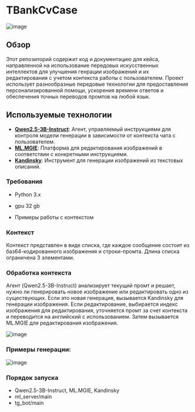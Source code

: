 # TBankCvCase

![image](https://github.com/user-attachments/assets/4364d198-b243-460d-b301-51bed602f501)

## Обзор
Этот репозиторий содержит код и документацию для кейса, направленной на использование передовых искусственных интеллектов для улучшения генрации изображений и их редактирования с учетом контекста работы с пользователем. Проект использует разнообразные передовые технологии для предоставления персонализированной помощи, ускорения времени ответов и обеспечения точных переводов промтов на любой язык.

## Используемые технологии
- [**Qwen2.5-3B-Instruct**](https://huggingface.co/Qwen/Qwen2.5-3B-Instruct): Агент, управляемый инструкциями для контроля модели генерации в зависимости от контекста чата с пользователем.
- [**ML.MGIE**](https://ml-mgie.com/): Платформа для редактирования изображений в соответствии с конкретными инструкциями.
- [**Kandinsky**](https://www.sberbank.com/promo/kandinsky/): Инструмент для генерации изображений из текстовых описаний.

### Требования

- Python 3.x
- gpu 32 gb

- Примеры работы с контекстом
### Контекст

Контекст представлен в виде списка, где каждое сообщение состоит из баз64-кодированного изображения и строки-промта. Длина списка ограничена 3 элементами.

### Обработка контекста

Агент (Qwen2.5-3B-Instruct) анализирует текущий промт и решает, нужно ли генерировать новое изображение или редактировать одно из существующих. Если это новая генерация, вызывается Kandinsky для генерации изображения. Если редактирование, выбирается индекс изображения для редактирования, уточняется промт за счет контекста и переводится на английский с использованием. Затем вызывается ML.MGIE для редактирования изображения.

![image](https://github.com/user-attachments/assets/146718a0-af08-43ba-9540-2e98e40b1bea)

### Примеры генерации:

![image](https://github.com/user-attachments/assets/f444b947-43ad-4a04-92a5-1aaeec63840a)

### Порядок запуска
- Qwen2.5-3B-Instruct, ML.MGIE, Kandinsky
- ml_server/main
- tg_bot/main
